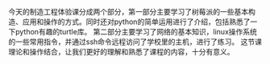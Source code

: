 今天的制造工程体验课分成两个部分，第一部分主要学习了树莓派的一些基本构造、应用和操作的方式。同时还对python的简单运用进行了介绍，包括熟悉了一下python有趣的turtle库。
第二部分主要学习了网络的基本知识，linux操作系统的一些常用指令，并通过ssh命令远程访问了学校里的主机，进行了练习。
这节课理论和操作结合，让我们更好的理解和熟悉了课程的内容，十分有意义。